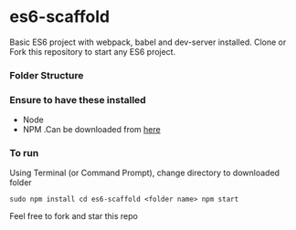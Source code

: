 # es6-scaffold
Basic ES6 project with webpack, babel and dev-server installed. Clone or Fork this repository to start any ES6 project.

### Folder Structure


### Ensure to have these installed
- Node
- NPM .Can be downloaded from [here](https://nodejs.org/en/)

### To run
Using Terminal (or Command Prompt), change directory to downloaded folder

`
sudo npm install
cd es6-scaffold <folder name>
npm start
`


Feel free to fork and star this repo
